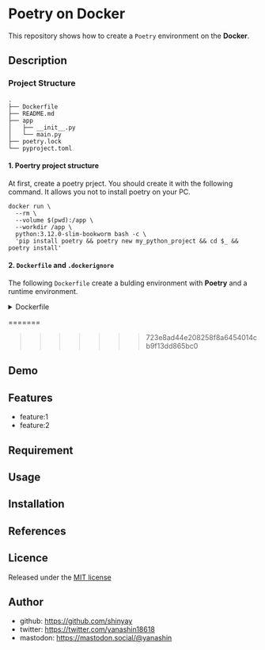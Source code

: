 # Poetry on Docker

This repository shows how to create a `Poetry` environment on the **Docker**.

## Description

### Project Structure

```shell
.
├── Dockerfile
├── README.md
├── app
│   ├── __init__.py
│   └── main.py
├── poetry.lock
└── pyproject.toml
```

#### 1. Poertry project structure

At first, create a poetry prject.
You should create it with the following command. It allows you not to install poetry on your PC.

```shell
docker run \
  --rm \
  --volume $(pwd):/app \
  --workdir /app \
  python:3.12.0-slim-bookworm bash -c \
  'pip install poetry && poetry new my_python_project && cd $_ && poetry install'
```

#### 2. `Dockerfile` and `.dockerignore`

The following `Dockerfile` create a bulding environment with **Poetry** and a runtime environment.

<details>
<summary>Dockerfile</summary>

```dockerfile
FROM python:3.12.0-bookworm as builder

RUN pip install poetry

ENV POETRY_NO_INTERACTION=1 \
    POETRY_VIRTUALENVS_IN_PROJECT=1 \
    POETRY_VIRTUALENVS_CREATE=1 \
    POETRY_CACHE_DIR=/tmp/poetry_cache

RUN mkdir -p /app
WORKDIR /app
COPY pyproject.toml poetry.lock ./
RUN touch README.md

# RUN poetry install --without dev
RUN --mount=type=cache,target=$POETRY_CACHE_DIR poetry install --without dev --no-root


FROM python:3.12.0-slim-bookworm as runtime

ENV VIRTUAL_ENV=/app/.venv \
    PATH="/app/.venv/bin:$PATH"

COPY --from=builder ${VIRTUAL_ENV} ${VIRTUAL_ENV}

COPY my_python_project ./app

CMD ["python", "-m", "app.main"]
```

<<<<<<< HEAD
</details>

=======
>>>>>>> 723e8ad44e208258f8a6454014cb9f13dd865bc0
## Demo

## Features

- feature:1
- feature:2

## Requirement

## Usage

## Installation

## References

## Licence

Released under the [MIT license](https://gist.githubusercontent.com/shinyay/56e54ee4c0e22db8211e05e70a63247e/raw/34c6fdd50d54aa8e23560c296424aeb61599aa71/LICENSE)

## Author

- github: <https://github.com/shinyay>
- twitter: <https://twitter.com/yanashin18618>
- mastodon: <https://mastodon.social/@yanashin>
